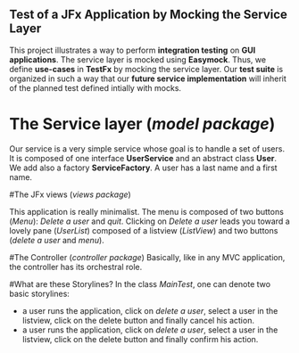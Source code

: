 ## Test of a JFx Application by Mocking the Service Layer
This project illustrates a way to perform **integration testing** on **GUI applications**.
The service layer is mocked using **Easymock**. Thus, we define **use-cases** in **TestFx** by mocking the service layer. 
Our **test suite** is organized in such a way that our **future service implementation** will 
inherit of the planned test defined intially with mocks.




# The Service layer (*model package*)

Our service is a very simple service whose goal is to handle a set of users. It is composed of one interface **UserService** 
and an abstract class **User**. We add also a factory **ServiceFactory**. A user has a last name and a first name.

#The JFx views (*views package*)

This application is really minimalist. The menu is composed of two buttons (*Menu*): *Delete a user* and *quit*. 
Clicking on *Delete a user* leads you toward a lovely pane (*UserList*) composed of a listview (*ListView*) and two buttons 
(*delete a user* and *menu*).


#The Controller (*controller package*)
Basically, like in any MVC application, the controller has its orchestral role.




#What are these Storylines?
In the class *MainTest*, one can denote two basic storylines: 
* a user runs the application, click on *delete a user*, 
select a user in the listview, click on the delete button and finally cancel his action.
* a user runs the application, click on *delete a user*, select a user in the listview, click on the delete button and 
finally confirm his action. 
